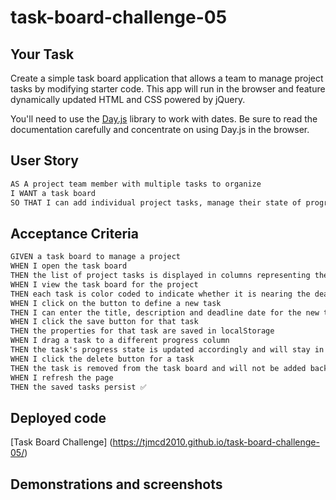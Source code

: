 # task-board-challenge-05

## Your Task

Create a simple task board application that allows a team to manage project tasks by modifying starter code. This app will run in the browser and feature dynamically updated HTML and CSS powered by jQuery.

You'll need to use the [Day.js](https://day.js.org/en/) library to work with dates. Be sure to read the documentation carefully and concentrate on using Day.js in the browser.

## User Story

```md
AS A project team member with multiple tasks to organize
I WANT a task board 
SO THAT I can add individual project tasks, manage their state of progress and track overall project progress accordingly
```

## Acceptance Criteria

```md
GIVEN a task board to manage a project
WHEN I open the task board
THEN the list of project tasks is displayed in columns representing the task progress state (Not Yet Started, In Progress, Completed) ✅
WHEN I view the task board for the project
THEN each task is color coded to indicate whether it is nearing the deadline (yellow) or is overdue (red) ✅
WHEN I click on the button to define a new task
THEN I can enter the title, description and deadline date for the new task into a modal dialog ✅
WHEN I click the save button for that task
THEN the properties for that task are saved in localStorage 
WHEN I drag a task to a different progress column
THEN the task's progress state is updated accordingly and will stay in the new column after refreshing
WHEN I click the delete button for a task
THEN the task is removed from the task board and will not be added back after refreshing ✅
WHEN I refresh the page
THEN the saved tasks persist ✅
```

## Deployed code

[Task Board Challenge] (https://tjmcd2010.github.io/task-board-challenge-05/)

## Demonstrations and screenshots

